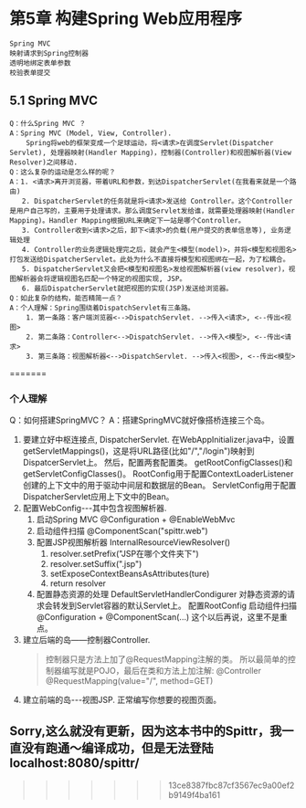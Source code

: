 # 第5章 构建Spring Web应用程序
    Spring MVC  
    映射请求到Spring控制器  
    透明地绑定表单参数  
    校验表单提交  

## 5.1 Spring MVC
    Q：什么Spring MVC ？
    A：Spring MVC (Model, View, Controller).
        Spring将web的框架变成一个足球运动，将<请求>在调度Servlet(Dispatcher Servlet), 处理器映射(Handler Mapping)，控制器(Controller)和视图解析器(View Resolver)之间移动.
    Q：这么复杂的运动是怎么样的呢？
    A：1. <请求>离开浏览器，带着URL和参数，到达DispatcherServlet(在我看来就是一个路由)
       2. DispatcherServlet的任务就是将<请求>发送给 Controller。这个Controller 是用户自己写的，主要用于处理请求。那么调度Servlet发给谁，就需要处理器映射(Handler Mapping)。Handler Mapping根据URL来确定下一站是哪个Controller。
       3. Controller收到<请求>之后，卸下<请求>的负载(用户提交的表单信息等), 业务逻辑处理
       4. Controller的业务逻辑处理完之后，就会产生<模型(model)>，并将<模型和视图名>打包发送给DispatcherServlet。此处为什么不直接将模型和视图绑在一起，为了松耦合。
       5. DispatcherServlet又会把<模型和视图名>发给视图解析器(view resolver)，视图解析器会将逻辑视图名匹配一个特定的视图实现, JSP。
       6. 最后DispatcherServlet就把视图的实现(JSP)发送给浏览器。
    Q：如此复杂的结构，能否精简一点？
    A：个人理解：Spring围绕着DispatchServlet有三条路。
        1. 第一条路：客户端浏览器<-->DispatchServlet. -->传入<请求>, <--传出<视图>
        2. 第二条路：Controller<-->DispatchServlet. -->传入<模型>, <--传出<请求>
        3. 第三条路：视图解析器<-->DispatchServlet. -->传入<视图>, <--传出<模型>
=======
### 个人理解
Q：如何搭建SpringMVC？
A：搭建SpringMVC就好像搭桥连接三个岛。
1. 要建立好中枢连接点, DispatcherServlet.
        在WebAppInitializer.java中，设置getServletMappings()，这是将URL路径(比如"/","/login")映射到DispatcerServlet上。
        然后，配置两套配置类。
        getRootConfigClasses()和getServletConfigClasses()。
        RootConfig用于配置ContextLoaderListener创建的上下文中的用于驱动中间层和数据层的Bean。
        ServletConfig用于配置DispatcherServlet应用上下文中的Bean。
2. 配置WebConfig---其中包含视图解析器.
    1. 启动Spring MVC @Configuration + @EnableWebMvc
    2. 启动组件扫描 @ComponentScan("spittr.web")
    3. 配置JSP视图解析器 InternalResourceViewResolver()
        1. resolver.setPrefix("JSP在哪个文件夹下")
        2. resolver.setSuffix(".jsp")
       3. setExposeContextBeansAsAttributes(ture)
       4. return resolver
    4. 配置静态资源的处理 DefaultServletHandlerCondigurer
        对静态资源的请求会转发到Servlet容器的默认Servlet上。
    配置RootConfig
        启动组件扫描 @Configuration + @ComponentScan(...)
        这个以后再说，这里不是重点。
3. 建立后端的岛——控制器Controller.
    > 控制器只是方法上加了@RequestMapping注解的类。
    所以最简单的控制器编写就是POJO，最后在类和方法上加注解:
        @Controller
        @RequestMapping(value="/", method=GET) 
4. 建立前端的岛---视图JSP.
    正常编写你想要的视图页面。



## Sorry,这么就没有更新，因为这本书中的Spittr，我一直没有跑通～编译成功，但是无法登陆localhost:8080/spittr/
>>>>>>> 13ce8387fbc87cf3567ec9a00ef2b9149f4ba161
